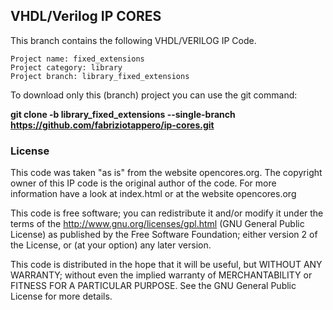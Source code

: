 
## VHDL/Verilog IP CORES

This branch contains the following VHDL/VERILOG IP Code.

    Project name: fixed_extensions
    Project category: library
    Project branch: library_fixed_extensions

To download only this (branch) project you can use the git command:

**git clone -b library_fixed_extensions --single-branch https://github.com/fabriziotappero/ip-cores.git**

### License

This code was taken "as is" from the website opencores.org.
The copyright owner of this IP code is the original author of the code. For
more information have a look at index.html or at the website opencores.org

This code is free software; you can redistribute it and/or modify it under the
terms of the http://www.gnu.org/licenses/gpl.html (GNU General Public License)
as published by the Free Software Foundation; either version 2 of the License,
or (at your option) any later version.

This code is distributed in the hope that it will be useful, but
WITHOUT ANY WARRANTY; without even the implied warranty of MERCHANTABILITY or
FITNESS FOR A	PARTICULAR PURPOSE. See the GNU General Public License for
more details.
